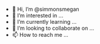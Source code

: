 - 👋 Hi, I’m @simmonsmegan
- 👀 I’m interested in ...
- 🌱 I’m currently learning ...
- 💞️ I’m looking to collaborate on ...
- 📫 How to reach me ...

<!---
simmonsmegan/simmonsmegan is a ✨ special ✨ repository because its `README.md` (this file) appears on your GitHub profile.
You can click the Preview link to take a look at your changes.
--->
